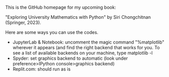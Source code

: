 This is the GitHub homepage for my upcoming book:

"Exploring University Mathematics with Python" by Siri Chongchitnan (Springer, 2023).

Here are some ways you can use the codes.
- JupyterLab & Notebook: uncomment the magic command "%matplotlib" wherever it appears (and find the right backend that works for you. To see a list of available backends on your machine, type matplotlib -l
- Spyder: set graphics backend to automatic (look under preference>IPython console>graphics backend)
- Replit.com: should run as is

